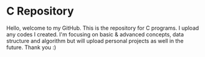 # C Repository
Hello, welcome to my GitHub.
This is the repository for C programs. I upload any codes I created.
I'm focusing on basic & advanced concepts, data structure and algorithm but will upload personal projects as well in the future.
Thank you :) 
